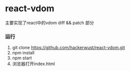 # react-vdom

主要实现了react中的vdom diff && patch 部分

### 运行
1. git clone https://github.com/hackerwust/react-vdom.git
2. npm install
3. npm start
4. 浏览器打开index.html